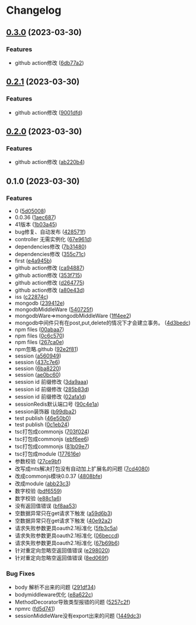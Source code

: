 # Changelog

## [0.3.0](https://github.com/FrontEndDev-org/witty-koa/compare/v0.2.1...v0.3.0) (2023-03-30)


### Features

* github action修改 ([6db77a2](https://github.com/FrontEndDev-org/witty-koa/commit/6db77a2ec414e2fea74cc2f7de4da456398e4bff))

## [0.2.1](https://github.com/FrontEndDev-org/witty-koa/compare/v0.2.0...v0.2.1) (2023-03-30)


### Features

* github action修改 ([9001dfd](https://github.com/FrontEndDev-org/witty-koa/commit/9001dfd810b2a2b5eb91eb633e604f4561e32209))

## [0.2.0](https://github.com/FrontEndDev-org/witty-koa/compare/v0.1.0...v0.2.0) (2023-03-30)


### Features

* github action修改 ([ab220b4](https://github.com/FrontEndDev-org/witty-koa/commit/ab220b463bc37a18709c6b995795bc351eee274b))

## 0.1.0 (2023-03-30)


### Features

* 0 ([5d05008](https://github.com/FrontEndDev-org/witty-koa/commit/5d050080c65b87ed3201076a0728bedc957074f3))
* 0.0.36 ([1aec687](https://github.com/FrontEndDev-org/witty-koa/commit/1aec6874460ef11debb8e60fc8397205fbf350f0))
* 41版本 ([1b03a45](https://github.com/FrontEndDev-org/witty-koa/commit/1b03a45d8d4d5d3a0e31e04e9b8a0b4646ba977d))
* bug修复、自动发布 ([428571f](https://github.com/FrontEndDev-org/witty-koa/commit/428571f9d190a2bdb70a90e00c74f38f13377def))
* controller 无需实例化 ([67e961d](https://github.com/FrontEndDev-org/witty-koa/commit/67e961d44f343895894e5d084bfe894ee4a1a986))
* dependencies修改 ([7b31480](https://github.com/FrontEndDev-org/witty-koa/commit/7b314801886f8385abeaf32ac497fc527164becb))
* dependencies修改 ([355c71c](https://github.com/FrontEndDev-org/witty-koa/commit/355c71c589251442132c0560cd386845615af3ac))
* first ([e4a945b](https://github.com/FrontEndDev-org/witty-koa/commit/e4a945b4f5f469685a5e78a8133704d79db73218))
* github action修改 ([ca94887](https://github.com/FrontEndDev-org/witty-koa/commit/ca94887c3cb75486524e1f18316fb863d8e3d541))
* github action修改 ([353f715](https://github.com/FrontEndDev-org/witty-koa/commit/353f7159dc920444741cc9d0864cf98addacbc0a))
* github action修改 ([d264775](https://github.com/FrontEndDev-org/witty-koa/commit/d26477574278b00aef3615ddd4e8ae7c7247f1be))
* github action修改 ([a80e43d](https://github.com/FrontEndDev-org/witty-koa/commit/a80e43d93012d030d03198df1db68dd1275b7238))
* iss ([c22874c](https://github.com/FrontEndDev-org/witty-koa/commit/c22874ce60de8736a4f58f7d6505f25be061bed2))
* mongodb ([239412e](https://github.com/FrontEndDev-org/witty-koa/commit/239412efc66153b5d6bf128b527775af94cf2aea))
* mongodbMiddleWare ([540725f](https://github.com/FrontEndDev-org/witty-koa/commit/540725f17f82c68582a18f5b86d3ecfe65241441))
* mongodbWare=&gt;mongodbMiddleWare ([1ff4ee2](https://github.com/FrontEndDev-org/witty-koa/commit/1ff4ee2c368ad8f95cf48c3653e7fd7fa566f9ce))
* mongodb中间件只有在post,put,delete的情况下才会建立事务。 ([4d3bedc](https://github.com/FrontEndDev-org/witty-koa/commit/4d3bedcde5b0d2f744d921a5151449d5465d9b21))
* npm files ([00abaa7](https://github.com/FrontEndDev-org/witty-koa/commit/00abaa7302546cdfef605bddf81086488a4bf498))
* npm files ([0c6c570](https://github.com/FrontEndDev-org/witty-koa/commit/0c6c57058cfda76ae4b9845b3473941959bc735a))
* npm files ([267ca0e](https://github.com/FrontEndDev-org/witty-koa/commit/267ca0e8620e79b615b58547a8d01cf9e57db39a))
* npm忽略.github ([92e2f81](https://github.com/FrontEndDev-org/witty-koa/commit/92e2f8170c94866ab85e1ea304ee664eed0ea74d))
* session ([a560949](https://github.com/FrontEndDev-org/witty-koa/commit/a5609492ff8f29e992e295750809cecb36a801de))
* session ([437c7e6](https://github.com/FrontEndDev-org/witty-koa/commit/437c7e65d4825aa2c9c4369572aa3c1ecac9ea3d))
* session ([6ba8220](https://github.com/FrontEndDev-org/witty-koa/commit/6ba8220879d8f55e9ba46c39ceff7ea8bfcefb0c))
* session ([ae0bc60](https://github.com/FrontEndDev-org/witty-koa/commit/ae0bc60e2dfa372cdb56385743f76de60210ebe4))
* session id 前缀修改 ([3da9aaa](https://github.com/FrontEndDev-org/witty-koa/commit/3da9aaa56d2270c4c709d172db090ece77d101d1))
* session id 前缀修改 ([285b83d](https://github.com/FrontEndDev-org/witty-koa/commit/285b83d7bb14c90857d1f6dc84404ef1731e6662))
* session id 前缀修改 ([02afa1d](https://github.com/FrontEndDev-org/witty-koa/commit/02afa1dfeea984f1a6da11b4546e3ead5153142d))
* sessionRedis默认端口号 ([90c4e1a](https://github.com/FrontEndDev-org/witty-koa/commit/90c4e1a843b9cc74f643373969a602b309b55f61))
* session装饰器 ([b99dba2](https://github.com/FrontEndDev-org/witty-koa/commit/b99dba27a6b0313494d9a18e87add251fa70dde6))
* test publish ([46e50b0](https://github.com/FrontEndDev-org/witty-koa/commit/46e50b0a05bb26e7b949a842c409bc4d8ea33e76))
* test publish ([0c1eb24](https://github.com/FrontEndDev-org/witty-koa/commit/0c1eb24109c01eac384052695c662f4947f5f579))
* tsc打包成commonjs ([703f024](https://github.com/FrontEndDev-org/witty-koa/commit/703f024468383a7cbee26ee848c29324462da17b))
* tsc打包成commonjs ([ebf6ee6](https://github.com/FrontEndDev-org/witty-koa/commit/ebf6ee60f04d79516e1278a50afc44c1de90bb03))
* tsc打包成commonjs ([81b09e7](https://github.com/FrontEndDev-org/witty-koa/commit/81b09e75de175c1f736273b9c08abfa607be3db0))
* tsc打包成module ([177616e](https://github.com/FrontEndDev-org/witty-koa/commit/177616ecbf5ff441cc58d9fe902e9a1db772e9bb))
* 参数校验 ([27ce9bf](https://github.com/FrontEndDev-org/witty-koa/commit/27ce9bfa9ed809a84194786123aca470a8d1ccdc))
* 改写成mts解决打包没有自动加上扩展名的问题 ([7cd4080](https://github.com/FrontEndDev-org/witty-koa/commit/7cd4080a6381edc4411359d0c51282d3b35967bf))
* 改成commonjs模块0.0.37 ([4808bfe](https://github.com/FrontEndDev-org/witty-koa/commit/4808bfe0fa8d44a63595bbb044f186c7720eb5d6))
* 改成module ([abb23c3](https://github.com/FrontEndDev-org/witty-koa/commit/abb23c34d04eb89c85c79db76a57b3651a209a27))
* 数字校验 ([bdf6559](https://github.com/FrontEndDev-org/witty-koa/commit/bdf6559a82751ca99ef9d2c030ce9d5c6e699fc1))
* 数字校验 ([e88c1a6](https://github.com/FrontEndDev-org/witty-koa/commit/e88c1a6fbd24229367ec3684d342ff59134b1c8b))
* 没有返回值错误 ([bf8aa53](https://github.com/FrontEndDev-org/witty-koa/commit/bf8aa53715e67191a2ec799f6647205320f324db))
* 空数据异常只在get请求下触发 ([a59d6b3](https://github.com/FrontEndDev-org/witty-koa/commit/a59d6b3f728062e17ea5e786fb633e6e3eeb1ae2))
* 空数据异常只在get请求下触发 ([40e92a2](https://github.com/FrontEndDev-org/witty-koa/commit/40e92a2a9fed9e155602b106a0556d1cd0ce8fd3))
* 请求失败参数更具oauth2.1标准化 ([5fb3c5a](https://github.com/FrontEndDev-org/witty-koa/commit/5fb3c5aad11db923d8e912f5e9e3f8fd69c27862))
* 请求失败参数更具oauth2.1标准化 ([06beccd](https://github.com/FrontEndDev-org/witty-koa/commit/06beccdc69664dabdaf177ae1dcd7475ec278742))
* 请求失败参数更具oauth2.1标准化 ([67b69b6](https://github.com/FrontEndDev-org/witty-koa/commit/67b69b61440fd155e203094f381a9426e1631a2f))
* 针对重定向忽略空返回值错误 ([e298020](https://github.com/FrontEndDev-org/witty-koa/commit/e2980203747e93a36197fdd54edbf7a890d9999e))
* 针对重定向忽略空返回值错误 ([8ed069f](https://github.com/FrontEndDev-org/witty-koa/commit/8ed069f1d603b927c1f2729df6ee0a81dfacd595))


### Bug Fixes

* body 解析不出来的问题 ([291df34](https://github.com/FrontEndDev-org/witty-koa/commit/291df343178232a3dcea72d9ceaa300dc80fa071))
* bodymiddleware优化 ([e8a622c](https://github.com/FrontEndDev-org/witty-koa/commit/e8a622c2b1a35137cb1bc8d1cb6647b941d410f4))
* MethodDecorator导致类型报错的问题 ([5257c2f](https://github.com/FrontEndDev-org/witty-koa/commit/5257c2f6f60dbf14f267db40f67de0aa7dd9ec89))
* npmrc ([fd5d741](https://github.com/FrontEndDev-org/witty-koa/commit/fd5d74136dc066df83f6f4dd177417317a9bfc58))
* sessionMiddleWare没有export出来的问题 ([1449dc3](https://github.com/FrontEndDev-org/witty-koa/commit/1449dc3dc01e1269f8afacc8d672a2194677ba4a))

